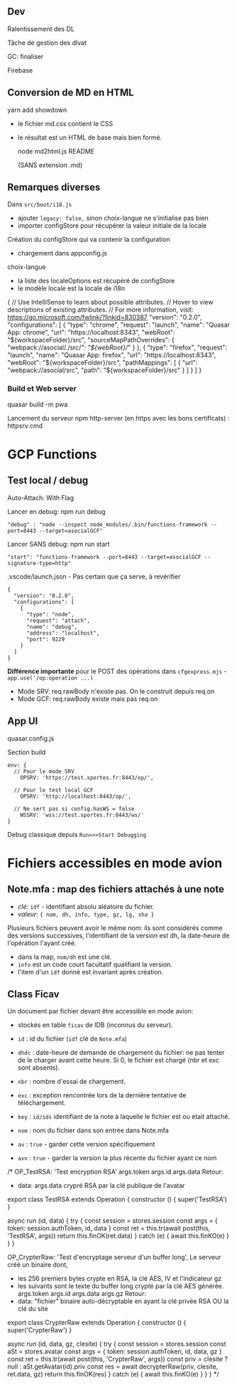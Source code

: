 ## Dev
Ralentissement des DL

Tâche de gestion des dlvat

GC: finaliser

Firebase

## Conversion de MD en HTML

  yarn add showdown

- le fichier md.css contient le CSS
- le résultat est un HTML de base mais bien formé.

    node md2html.js README
    
    (SANS extension .md)


## Remarques diverses
Dans `src/boot/i18.js` 
- ajouter `legacy: false,` sinon choix-langue ne s'initialise pas bien
- importer configStore pour récupérer la valeur initiale de la locale

Création du configStore qui va contenir la configuration
- chargement dans appconfig.js

choix-langue
- la liste des localeOptions est récupéré de configStore
- le modèle locale est la locale de i18n


{
  // Use IntelliSense to learn about possible attributes.
  // Hover to view descriptions of existing attributes.
  // For more information, visit: https://go.microsoft.com/fwlink/?linkid=830387
  "version": "0.2.0",
  "configurations": [
    {
      "type": "chrome",
      "request": "launch",
      "name": "Quasar App: chrome",
      "url": "https://localhost:8343",
      "webRoot": "${workspaceFolder}/src",
      "sourceMapPathOverrides": {
        "webpack://asocial/./src/*": "${webRoot}/*"
      }
    },
    {
      "type": "firefox",
      "request": "launch",
      "name": "Quasar App: firefox",
      "url": "https://localhost:8343",
      "webRoot": "${workspaceFolder}/src",
      "pathMappings": [
        {
          "url": "webpack://asocial/src",
          "path": "${workspaceFolder}/src"
        }
      ]
    }
  ]
}

### Build et Web server
quasar build -m pwa

Lancement du serveur npm http-server (en https avec les bons certificats) : httpsrv.cmd

# GCP Functions
## Test local / debug
Auto-Attach: With Flag

Lancer en debug: npm run debug

    "debug" : "node --inspect node_modules/.bin/functions-framework --port=8443 --target=asocialGCF"

Lancer SANS debug: npm run start

    "start": "functions-framework --port=8443 --target=asocialGCF --signature-type=http"

.vscode/launch.json - Pas certain que ça serve, à revérifier

    {
      "version": "0.2.0",
      "configurations": [
        {
          "type": "node",
          "request": "attach",
          "name": "debug",
          "address": "localhost",
          "port": 9229
        }
      ]
    }


**Différence importante** pour le POST des opérations dans `cfgexpress.mjs` - `app.use('/op:operation ...)`
- Mode SRV: req.rawBody n'existe pas. On le construit depuis req.on
- Mode GCF: req.rawBody existe mais pas req.on

## App UI
quasar.config.js

Section build

    env: {
      // Pour le mode SRV
        OPSRV: 'https://test.sportes.fr:8443/op/',

      // Pour le test local GCF
        OPSRV: 'http://localhost:8443/op/',

      // Ne sert pas si config.hasWS = false  
        WSSRV: 'wss://test.sportes.fr:8443/ws/'
    }

Debug classique depuis `Run>>>Start Debugging`

# Fichiers accessibles en mode avion

## Note.mfa : map des fichiers attachés à une note
- _clé_: `idf` - identifiant absolu aléatoire du fichier.
- _valeur_: `{ nom, dh, info, type, gz, lg, sha }`

Plusieurs fichiers peuvent avoir le même nom: ils sont considérés comme des versions successives, l'identifiant de la version est dh, la date-heure de l'opération l'ayant créé.
- dans la map, `nom/dh` est une clé.
- `info` est un code court facultatif qualifiant la version.
- l'item d'un `idf` donné est invariant après création.

## Class Ficav
Un document par fichier devant être accessible en mode avion:
- stockés en table `ficav` de IDB (inconnus du serveur).

- `id` : id du fichier (`idf` clé de `Note.mfa`)
- `dhdc` : date-heure de demande de chargement du fichier: ne pas tenter de le charger avant cette heure. Si 0, le fichier est chargé (nbr et exc sont absents).
- `nbr` : nombre d'essai de chargement. 
- `exc` : exception rencontrée lors de la dernière tentative de téléchargement.
- `key` : `id/ids` identifiant de la note à laquelle le fichier est ou était attaché.
- `nom` : nom du fichier dans son entrée dans Note.mfa
- `av` : `true` - garder cette version spécifiquement
- `avn` : `true` - garder la version la plus récente du fichier ayant ce nom


/* OP_TestRSA: 'Test encryption RSA'
args.token
args.id
args.data
Retour:
- data: args.data crypré RSA par la clé publique de l'avatar

export class TestRSA extends Operation {
  constructor () { super('TestRSA') }

  async run (id, data) { 
    try {
      const session = stores.session
      const args = { token: session.authToken, id, data }
      const ret = this.tr(await post(this, 'TestRSA', args))
      return this.finOK(ret.data)
    } catch (e) {
      await this.finKO(e)
    }
  }
}

OP_CrypterRaw: 'Test d\'encryptage serveur d\'un buffer long',
Le serveur créé un binaire dont,
- les 256 premiers bytes crypte en RSA, la clé AES, IV et l'indicateur gz
- les suivants sont le texte du buffer long crypté par la clé AES générée.
args.token
args.id
args.data
args.gz
Retour:
- data: "fichier" binaire auto-décryptable en ayant la clé privée RSA
OU la clé du site

export class CrypterRaw extends Operation {
  constructor () { super('CrypterRaw') }

  async run (id, data, gz, clesite) { 
    try {
      const session = stores.session
      const aSt = stores.avatar
      const args = { token: session.authToken, id, data, gz }
      const ret = this.tr(await post(this, 'CrypterRaw', args))
      const priv = clesite ? null : aSt.getAvatar(id).priv
      const res = await decrypterRaw(priv, clesite, ret.data, gz)
      return this.finOK(res)
    } catch (e) {
      await this.finKO(e)
    }
  }
}
*/
